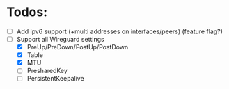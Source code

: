 # Todos:

- [ ] Add ipv6 support (+multi addresses on interfaces/peers) (feature flag?)
- [ ] Support all Wireguard settings
  - [x] PreUp/PreDown/PostUp/PostDown
  - [x] Table
  - [x] MTU
  - [ ] PresharedKey
  - [ ] PersistentKeepalive
